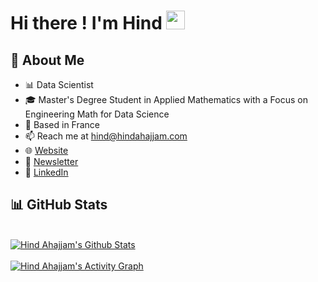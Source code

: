 
# Hi there ! I'm Hind <img src="https://raw.githubusercontent.com/MartinHeinz/MartinHeinz/master/wave.gif" width="30px">

## 📖 About Me

- 📊 Data Scientist 
- 🎓 Master's Degree Student in Applied Mathematics with a Focus on Engineering Math for Data Science
- 📍 Based in France
- 📫 Reach me at <a href = "mailto: hind@hindahajjam.com/"> hind@hindahajjam.com </a>
- 🌐 <a href = "https://www.hindahajjam.com"> Website </a>
- 📰 <a href = "https://hindahajjam.substack.com/"> Newsletter </a>
- 📱 <a href = "https://www.linkedin.com/in/hind-ahajjam/">LinkedIn</a>




 ## 📊 GitHub Stats

 <br/>
 <a href="http://hindahajjam.com/">
<img alt="Hind Ahajjam's Github Stats" src="https://github-readme-stats.vercel.app/api?username=hind-ahajjam&show_icons=true&count_private=true&theme=tokyonight&hide_border=true&bg_color=0D1117" /> </a>

<br/>

<br/>

 <a href="http://hindahajjam.com/">
<img alt="Hind Ahajjam's Activity Graph" src="https://activity-graph.herokuapp.com/graph?username=hind-ahajjam&theme=rogue&hide_border=true" /></a>





